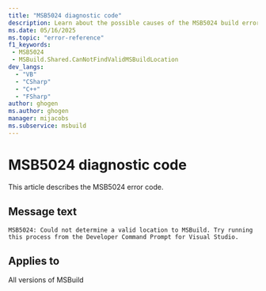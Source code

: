 ```yaml
---
title: "MSB5024 diagnostic code"
description: Learn about the possible causes of the MSB5024 build error, and get troubleshooting tips.
ms.date: 05/16/2025
ms.topic: "error-reference"
f1_keywords:
 - MSB5024
 - MSBuild.Shared.CanNotFindValidMSBuildLocation
dev_langs:
  - "VB"
  - "CSharp"
  - "C++"
  - "FSharp"
author: ghogen
ms.author: ghogen
manager: mijacobs
ms.subservice: msbuild
---
```


# MSB5024 diagnostic code

<!-- :::ErrorDefinitionDescription::: -->
<!-- :::editable-content name="introDescription"::: -->
This article describes the MSB5024 error code.
<!-- :::editable-content-end::: -->

## Message text

<!-- :::editable-content name="messageText"::: -->
`MSB5024: Could not determine a valid location to MSBuild. Try running this process from the Developer Command Prompt for Visual Studio.`
<!-- :::editable-content-end::: -->
<!-- MSB5024: Could not determine a valid location to MSBuild. Try running this process from the Developer Command Prompt for Visual Studio. -->

<!-- :::editable-content name="postOutputDescription"::: -->
<!--
{StrBegin="MSB5024: "}
-->
<!-- :::editable-content-end::: -->
<!-- :::ErrorDefinitionDescription-end::: -->

## Applies to

All versions of MSBuild
